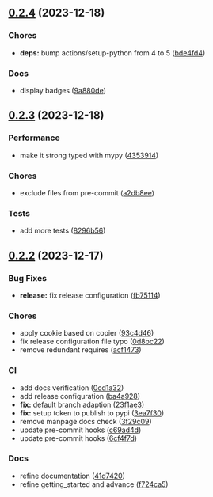 ## [0.2.4](https://github.com/msclock/pyauthorizer/compare/v0.2.3...v0.2.4) (2023-12-18)


### Chores

* **deps:** bump actions/setup-python from 4 to 5 ([bde4fd4](https://github.com/msclock/pyauthorizer/commit/bde4fd4b99acd54e0b049ba9a017b6d2ffc8a792))


### Docs

* display badges ([9a880de](https://github.com/msclock/pyauthorizer/commit/9a880decd0894588f34b9edf9c1c493419c835d2))

## [0.2.3](https://github.com/msclock/pyauthorizer/compare/v0.2.2...v0.2.3) (2023-12-18)


### Performance

* make it strong typed with mypy ([4353914](https://github.com/msclock/pyauthorizer/commit/43539141cb52e3eb1bbbf9d375b8e5dd54b41665))


### Chores

* exclude files from pre-commit ([a2db8ee](https://github.com/msclock/pyauthorizer/commit/a2db8eedf0052a7cc8eab2d8def6ef1f86b5479b))


### Tests

* add more tests ([8296b56](https://github.com/msclock/pyauthorizer/commit/8296b5675fec0f9fa6f4968e27e5dc94cac9b14d))

## [0.2.2](https://github.com/msclock/pyauthorizer/compare/v0.2.1...v0.2.2) (2023-12-17)


### Bug Fixes

* **release:** fix release configuration ([fb75114](https://github.com/msclock/pyauthorizer/commit/fb75114eafefa467a5502820a6050977c04efd43))


### Chores

* apply cookie based on copier ([93c4d46](https://github.com/msclock/pyauthorizer/commit/93c4d4633c10d291519dcb4dedaf93e5df132ace))
* fix release configuration file typo ([0d8bc22](https://github.com/msclock/pyauthorizer/commit/0d8bc222a6fc8922f4015bdfa547198e4ae73074))
* remove redundant requires ([acf1473](https://github.com/msclock/pyauthorizer/commit/acf1473a2f7886f539f1237e364abee3967e8408))


### CI

* add docs verification ([0cd1a32](https://github.com/msclock/pyauthorizer/commit/0cd1a325dcf193a933bc921eab02cb0eae0c50c4))
* add release configuration ([ba4a928](https://github.com/msclock/pyauthorizer/commit/ba4a928fd9eb15188c22c9c8d88d565676757468))
* **fix:** default branch adaption ([23f1ae3](https://github.com/msclock/pyauthorizer/commit/23f1ae3851ccbf0f333ea4eb546e4d28d07ab7ef))
* **fix:** setup token to publish to pypi ([3ea7f30](https://github.com/msclock/pyauthorizer/commit/3ea7f30c75c81c3f999e7736e3c6a45cd4cd61a5))
* remove manpage docs check ([3f29c09](https://github.com/msclock/pyauthorizer/commit/3f29c091168eeafe7c0a115f05cbacca039c0e5b))
* update pre-commit hooks ([c69ad4d](https://github.com/msclock/pyauthorizer/commit/c69ad4d7f56b353bd9558542531a4b532982abb8))
* update pre-commit hooks ([6cf4f7d](https://github.com/msclock/pyauthorizer/commit/6cf4f7d23ad3cb004d05f9dd448f3dd934546070))


### Docs

* refine documentation ([41d7420](https://github.com/msclock/pyauthorizer/commit/41d742077d54efbddbe20306194afc4c8368e95e))
* refine getting_started and advance ([f724ca5](https://github.com/msclock/pyauthorizer/commit/f724ca53e5643e1c53ad645117b7fe1ad47b3892))
